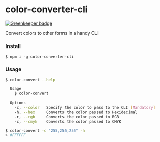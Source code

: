 # color-converter-cli

[![Greenkeeper badge](https://badges.greenkeeper.io/joshghent/color-formatter-cli.svg)](https://greenkeeper.io/)

Convert colors to other forms in a handy CLI

### Install
```
$ npm i -g color-converter-cli
```

### Usage
```bash
$ color-convert --help

  Usage
    $ color-convert

  Options
    -c, --color   Specify the color to pass to the CLI [Mandatory]
    -h, --hex     Converts the color passed to Hexidecimal
    -r, --rgb     Converts the color passed to RGB
    -c, --cmyk    Converts the color passed to CMYK

$ color-convert -c "255,255,255" -h
> #FFFFFF
```